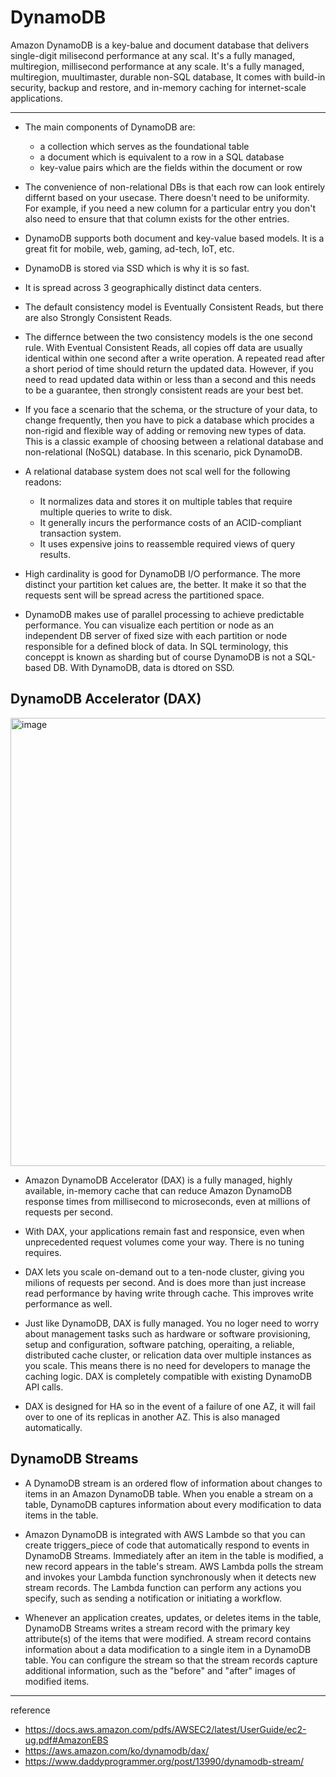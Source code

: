 # DynamoDB

Amazon DynamoDB is a key-balue and document database that delivers single-digit milisecond performance at any scal. It's a fully managed, multiregion, millisecond performance at any scale. It's a fully managed, multiregion, muultimaster, durable non-SQL database, It comes with build-in security, backup and restore, and in-memory caching for internet-scale applications.

---

- The main components of DynamoDB are:
    - a collection which serves as the foundational table
    - a document which is equivalent to a row in a SQL database
    - key-value pairs which are the fields within the document or row

- The convenience of non-relational DBs is that each row can look entirely differnt based on your usecase. There doesn't need to be uniformity. For example, if you need a new column for a particular entry you don't also need to ensure that that column exists for the other entries.

- DynamoDB supports both document and key-value based models. It is a great fit for mobile, web, gaming, ad-tech, IoT, etc.

- DynamoDB is stored via SSD which is why it is so fast.

- It is spread across 3 geographically distinct data centers.

- The default consistency model is Eventually Consistent Reads, but there are also Strongly Consistent Reads.

- The differnce between the two consistency models is the one second rule.
    With Eventual Consistent Reads, all copies off data are usually identical within one second after a write operation. A repeated read after a short period of time should return the updated data.
    However, if you need to read updated data within or less than a second and this needs to be a guarantee, then strongly consistent reads are your best bet.

- If you face a scenario that the schema, or the structure of your data, to change frequently, then you have to pick a database which procides a non-rigid and flexible way of adding or removing new types of data. This is a classic example of choosing between a relational database and non-relational (NoSQL) database. In this scenario, pick DynamoDB.

- A relational database system does not scal well for the following readons:
    - It normalizes data and stores it on multiple tables that require multiple queries to write to disk.
    - It generally incurs the performance costs of an ACID-compliant transaction system.
    - It uses expensive joins to reassemble required views of query results.

- High cardinality is good for DynamoDB I/O performance. The more distinct your partition ket calues are, the better. It make it so that the requests sent will be spread acress the partitioned space.

- DynamoDB makes use of parallel processing to achieve predictable performance. You can visualize each pertition or node as an independent DB server of fixed size with each partition or node responsible for a defined block of data. In SQL terminology, this conceppt is known as sharding but of course DynamoDB is not a SQL-based DB. With DynamoDB, data is dtored on SSD.

## DynamoDB Accelerator (DAX)

<img width="717" alt="image" src="https://github.com/rlaisqls/rlaisqls/assets/81006587/34fe0551-7aff-494b-a7bc-30cd4f168938">

- Amazon DynamoDB Accelerator (DAX) is a fully managed, highly available, in-memory cache that can reduce Amazon DynamoDB response times from millisecond to microseconds, even at millions of requests per second.

- With DAX, your applications remain fast and responsice, even when unprecedented request volumes come your way. There is no tuning requires.

- DAX lets you scale on-demand out to a ten-node cluster, giving you milions of requests per second. And is does more than just increase read performance by having write through cache. This improves write performance as well.

- Just like DynamoDB, DAX is fully managed. You no loger need to worry about management tasks such as hardware or software provisioning, setup and configuration, software patching, operaiting, a reliable, distributed cache cluster, or relication data over multiple instances as you scale.
    This means there is no need for developers to manage the caching logic. DAX is completely compatible with existing DynamoDB API calls.

- DAX is designed for HA so in the event of a failure of one AZ, it will fail over to one of its replicas in another AZ. This is also managed automatically.

## DynamoDB Streams

- A DynamoDB stream is an ordered flow of information about changes to items in an Amazon DynamoDB table. When you enable a stream on a table, DynamoDB captures information about every modification to data items in the table.

- Amazon DynamoDB is integrated with AWS Lambde so that you can create triggers_piece of code that automatically respond to events in DynamoDB Streams.
    Immediately after an item in the table is modified, a new record appears in the table's stream. AWS Lambda polls the stream and invokes your Lambda function synchronously when it detects new stream records. The Lambda function can perform any actions you specify, such as sending a notification or initiating a workflow.

- Whenever an application creates, updates, or deletes items in the table, DynamoDB Streams writes a stream record with the primary key attribute(s) of the items that were modified. A stream record contains information about a data modification to a single item in a DynamoDB table. You can configure the stream so that the stream records capture additional information, such as the "before" and "after" images of modified items.

---
reference
- https://docs.aws.amazon.com/pdfs/AWSEC2/latest/UserGuide/ec2-ug.pdf#AmazonEBS
- https://aws.amazon.com/ko/dynamodb/dax/
- https://www.daddyprogrammer.org/post/13990/dynamodb-stream/